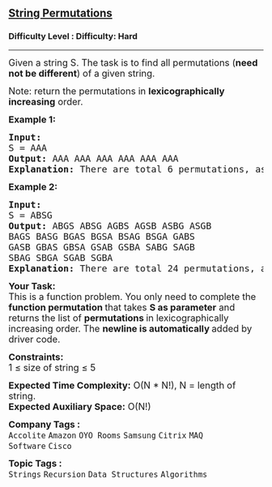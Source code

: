 <h2><a href="https://www.geeksforgeeks.org/problems/permutations-of-a-given-string-1587115620/1?page=1&difficulty=Hard&status=unsolved&sortBy=submissions">String Permutations</a></h2><h3>Difficulty Level : Difficulty: Hard</h3><hr><div class="problems_problem_content__Xm_eO"><p><span style="font-size: 18px;">Given a string S. The task is to find all permutations (<strong>need not be different</strong>) of a given string.</span></p>
<p><span style="font-size: 18px;">Note: return the permutations in </span><span style="font-size: 18px;"><strong>lexicographically increasing</strong> order.</span></p>
<p><span style="font-size: 18px;"><strong>Example 1:</strong></span></p>
<pre><span style="font-size: 18px;"><strong>Input:
</strong>S = AAA
<strong>Output: </strong>AAA AAA AAA AAA AAA AAA<br><strong>Explanation:</strong> There are total 6 permutations, as given in the output.</span>
</pre>
<p><span style="font-size: 18px;"><strong>Example 2:</strong></span></p>
<pre><span style="font-size: 18px;"><strong>Input:
</strong>S = ABSG
<strong>Output: </strong>ABGS ABSG AGBS AGSB ASBG ASGB
BAGS BASG BGAS BGSA BSAG BSGA GABS
GASB GBAS GBSA GSAB GSBA SABG SAGB
SBAG SBGA SGAB SGBA<br><strong>Explanation:</strong> There are total 24 permutations, as given in the output.</span></pre>
<p><strong><span style="font-size: 18px;">Your Task:</span></strong><br><span style="font-size: 18px;">This is a function problem. You only need to complete the <strong>function permutation </strong>that takes <strong>S as parameter</strong> and returns&nbsp;the list of&nbsp;<strong>permutations </strong>in lexicographically increasing&nbsp;order. The <strong>newline is automatically </strong>added by driver code.</span></p>
<p><span style="font-size: 18px;"><strong>Constraints:</strong><br>1 ≤ size of string ≤ 5</span></p>
<p><span style="font-size: 18px;"><strong>Expected Time Complexity:</strong>&nbsp;O(N * N!), N = length of string.<br><strong>Expected Auxiliary Space:</strong> O(</span><span style="font-size: 18px;">N!</span><span style="font-size: 18px;">)</span></p></div><p><span style=font-size:18px><strong>Company Tags : </strong><br><code>Accolite</code>&nbsp;<code>Amazon</code>&nbsp;<code>OYO Rooms</code>&nbsp;<code>Samsung</code>&nbsp;<code>Citrix</code>&nbsp;<code>MAQ Software</code>&nbsp;<code>Cisco</code>&nbsp;<br><p><span style=font-size:18px><strong>Topic Tags : </strong><br><code>Strings</code>&nbsp;<code>Recursion</code>&nbsp;<code>Data Structures</code>&nbsp;<code>Algorithms</code>&nbsp;